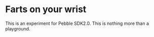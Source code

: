 # Farts on your wrist

This is an experiment for Pebble SDK2.0. This is nothing more than a playground.
